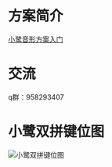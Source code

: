
# 方案简介

[小鹭音形方案入门](https://nxysbtpi3z.feishu.cn/docx/doxcnFyBYZG5922YDDOEprfcS9b)



# 交流
q群：958293407

# 小鹭双拼键位图

![小鹭双拼键位图](blob:https://nxysbtpi3z.feishu.cn/6ad606e0-8662-4a8c-88f7-118f067f9eef)
